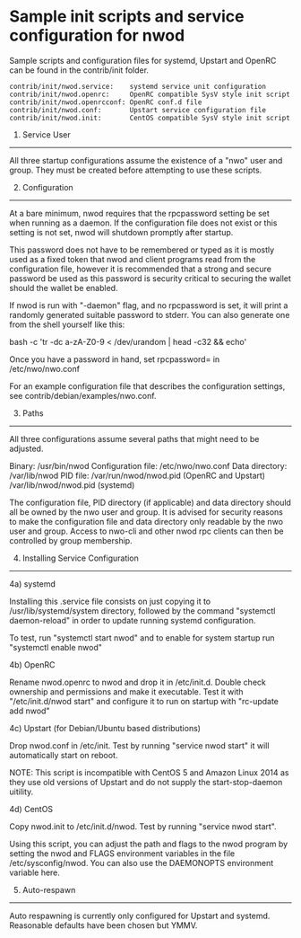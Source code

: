 Sample init scripts and service configuration for nwod
==========================================================

Sample scripts and configuration files for systemd, Upstart and OpenRC
can be found in the contrib/init folder.

    contrib/init/nwod.service:    systemd service unit configuration
    contrib/init/nwod.openrc:     OpenRC compatible SysV style init script
    contrib/init/nwod.openrcconf: OpenRC conf.d file
    contrib/init/nwod.conf:       Upstart service configuration file
    contrib/init/nwod.init:       CentOS compatible SysV style init script

1. Service User
---------------------------------

All three startup configurations assume the existence of a "nwo" user
and group.  They must be created before attempting to use these scripts.

2. Configuration
---------------------------------

At a bare minimum, nwod requires that the rpcpassword setting be set
when running as a daemon.  If the configuration file does not exist or this
setting is not set, nwod will shutdown promptly after startup.

This password does not have to be remembered or typed as it is mostly used
as a fixed token that nwod and client programs read from the configuration
file, however it is recommended that a strong and secure password be used
as this password is security critical to securing the wallet should the
wallet be enabled.

If nwod is run with "-daemon" flag, and no rpcpassword is set, it will
print a randomly generated suitable password to stderr.  You can also
generate one from the shell yourself like this:

bash -c 'tr -dc a-zA-Z0-9 < /dev/urandom | head -c32 && echo'

Once you have a password in hand, set rpcpassword= in /etc/nwo/nwo.conf

For an example configuration file that describes the configuration settings,
see contrib/debian/examples/nwo.conf.

3. Paths
---------------------------------

All three configurations assume several paths that might need to be adjusted.

Binary:              /usr/bin/nwod
Configuration file:  /etc/nwo/nwo.conf
Data directory:      /var/lib/nwod
PID file:            /var/run/nwod/nwod.pid (OpenRC and Upstart)
                     /var/lib/nwod/nwod.pid (systemd)

The configuration file, PID directory (if applicable) and data directory
should all be owned by the nwo user and group.  It is advised for security
reasons to make the configuration file and data directory only readable by the
nwo user and group.  Access to nwo-cli and other nwod rpc clients
can then be controlled by group membership.

4. Installing Service Configuration
-----------------------------------

4a) systemd

Installing this .service file consists on just copying it to
/usr/lib/systemd/system directory, followed by the command
"systemctl daemon-reload" in order to update running systemd configuration.

To test, run "systemctl start nwod" and to enable for system startup run
"systemctl enable nwod"

4b) OpenRC

Rename nwod.openrc to nwod and drop it in /etc/init.d.  Double
check ownership and permissions and make it executable.  Test it with
"/etc/init.d/nwod start" and configure it to run on startup with
"rc-update add nwod"

4c) Upstart (for Debian/Ubuntu based distributions)

Drop nwod.conf in /etc/init.  Test by running "service nwod start"
it will automatically start on reboot.

NOTE: This script is incompatible with CentOS 5 and Amazon Linux 2014 as they
use old versions of Upstart and do not supply the start-stop-daemon uitility.

4d) CentOS

Copy nwod.init to /etc/init.d/nwod. Test by running "service nwod start".

Using this script, you can adjust the path and flags to the nwod program by
setting the nwod and FLAGS environment variables in the file
/etc/sysconfig/nwod. You can also use the DAEMONOPTS environment variable here.

5. Auto-respawn
-----------------------------------

Auto respawning is currently only configured for Upstart and systemd.
Reasonable defaults have been chosen but YMMV.

